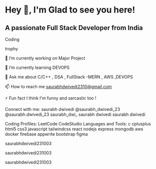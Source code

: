 # Hey 👋, I'm Glad to see you here!

##  A passionate Full Stack Developer from India
Coding

trophy

🔭 I’m currently working on Major Project

🌱 I’m currently learning DEVOPS

💬 Ask me about C/C++ , DSA , FullStack -MERN , AWS ,DEVOPS

📫 How to reach me saurabhdwivedi2310@gmail.com

⚡ Fun fact I think I'm funny and sarcastic too !

Connect with me:
saurabh dwivedi @saurabh_dwivedi_23 @saurabh.dwivedi_23 saurabh_dwi_ saurabh dwivedi saurabh dwivedi

Coding Profiles:
LeetCode CodeStudio
Languages and Tools:
c cplusplus html5 css3 javascript tailwindcss react nodejs express mongodb aws docker firebase appwrite bootstrap figma

saurabhdwivedi231003

 saurabhdwivedi231003

saurabhdwivedi231003
